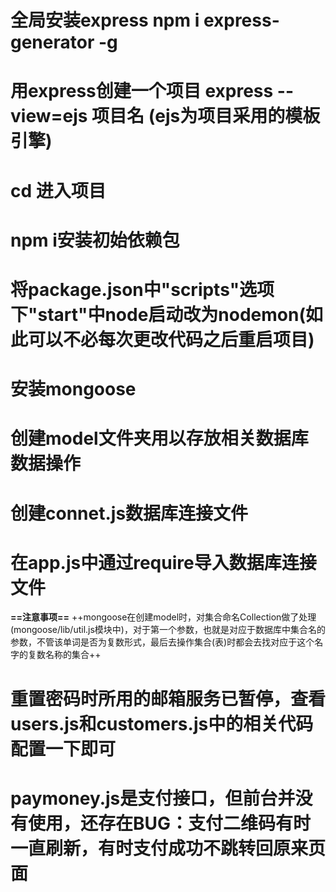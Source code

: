 # 全局安装express   npm i express-generator -g

# 用express创建一个项目 express --view=ejs 项目名   (ejs为项目采用的模板引擎)

# cd 进入项目

# npm i安装初始依赖包

# 将package.json中"scripts"选项下"start"中node启动改为nodemon(如此可以不必每次更改代码之后重启项目)

# 安装mongoose

# 创建model文件夹用以存放相关数据库数据操作

# 创建connet.js数据库连接文件

# 在app.js中通过require导入数据库连接文件


**==注意事项==**
    ++mongoose在创建model时，对集合命名Collection做了处理(mongoose/lib/util.js模块中)，对于第一个参数，也就是对应于数据库中集合名的参数，不管该单词是否为复数形式，最后去操作集合(表)时都会去找对应于这个名字的复数名称的集合++

# 重置密码时所用的邮箱服务已暂停，查看users.js和customers.js中的相关代码配置一下即可

# paymoney.js是支付接口，但前台并没有使用，还存在BUG：支付二维码有时一直刷新，有时支付成功不跳转回原来页面
